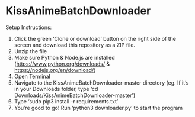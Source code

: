 # KissAnimeBatchDownloader

Setup Instructions:
1. Click the green ‘Clone or download’ button on the right side of the screen and download this repository as a ZIP file.
2. Unzip the file
3. Make sure Python & Node.js are installed (https://www.python.org/downloads/ & https://nodejs.org/en/download/)
4. Open Terminal
5. Navigate to the KissAnimeBatchDownloader-master directory (eg. If it’s in your Downloads folder, type ‘cd Downloads/KissAnimeBatchDownloader-master’)
6. Type ‘sudo pip3 install -r requirements.txt’
7. You’re good to go! Run ‘python3 downloader.py’ to start the program
